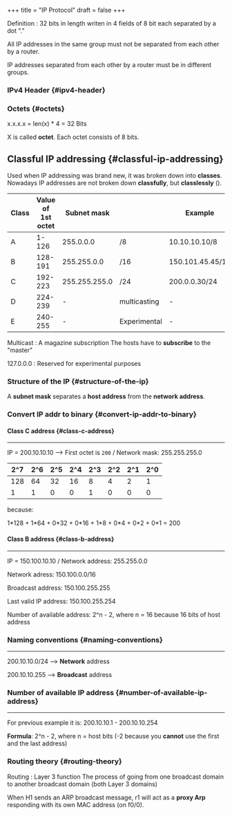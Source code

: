 +++
title = "IP Protocol"
draft = false
+++

Definition
: 32 bits in length
    writen in 4 fields of 8 bit each
    separated by a dot "."


All IP addresses in the same group must not be separated from each other by a router.

IP addresses separated from each other by a router must be in different groups.


### IPv4 Header {#ipv4-header}


### Octets {#octets}

x.x.x.x = len(x) \* 4 = 32 Bits

X is called **octet**. Each octet consists of 8 bits.


## Classful IP addressing {#classful-ip-addressing}

Used when IP addressing was brand new, it was broken down into **classes**. Nowadays IP addresses are not broken down **classfully**, but **classlessly** ().

| Class | Value of 1st octet | Subnet mask   |              | Example          |
|-------|--------------------|---------------|--------------|------------------|
| A     | 1-126              | 255.0.0.0     | /8           | 10.10.10.10/8    |
| B     | 128-191            | 255.255.0.0   | /16          | 150.101.45.45/16 |
| C     | 192-223            | 255.255.255.0 | /24          | 200.0.0.30/24    |
| D     | 224-239            | -             | multicasting | -                |
| E     | 240-255            | -             | Experimental | -                |

Multicast
: A magazine subscription
    The hosts have to **subscribe** to the "master"

127.0.0.0
: Reserved for experimental purposes


### Structure of the IP {#structure-of-the-ip}

A **subnet mask** separates a **host address** from the **network address**.


### Convert IP addr to binary {#convert-ip-addr-to-binary}


#### Class C address {#class-c-address}

---

IP = 200.10.10.10 --&gt; First octet is `200` / Network mask: 255.255.255.0

| 2^7 | 2^6 | 2^5 | 2^4 | 2^3 | 2^2 | 2^1 | 2^0 |
|-----|-----|-----|-----|-----|-----|-----|-----|
| 128 | 64  | 32  | 16  | 8   | 4   | 2   | 1   |
| 1   | 1   | 0   | 0   | 1   | 0   | 0   | 0   |

because:

1\*128 + 1\*64 + 0\*32 + 0\*16 + 1\*8 + 0\*4 + 0\*2 + 0\*1 = 200


#### Class B address {#class-b-address}

---

IP = 150.100.10.10 / Network address: 255.255.0.0

Network adress: 150.100.0.0/16

Broadcast address: 150.100.255.255

Last valid IP address: 150.100.255.254

Number of available address: 2^n - 2, where n = 16 because 16 bits of host address


### Naming conventions {#naming-conventions}

---

200.10.10.0/24 --&gt; **Network** address

200.10.10.255 --&gt; **Broadcast** address


### Number of available IP address {#number-of-available-ip-address}

---

For previous example it is: 200.10.10.1 - 200.10.10.254

**Formula**: 2^n - 2, where n = host bits (-2 because you **cannot** use the first and the last address)


### Routing theory {#routing-theory}

Routing
: Layer 3 function
    The process of going from one broadcast domain to another broadcast domain (both Layer 3 domains)

When H1 sends an ARP broadcast message, r1 will act as a **proxy Arp** responding with its own MAC address (on f0/0).
